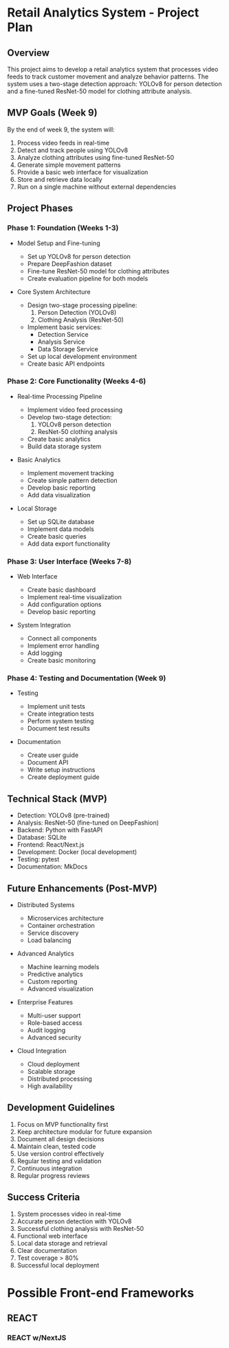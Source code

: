 # Retail Analytics System - Project Plan

## Overview
This project aims to develop a retail analytics system that processes video feeds to track customer movement and analyze behavior patterns. The system uses a two-stage detection approach: YOLOv8 for person detection and a fine-tuned ResNet-50 model for clothing attribute analysis.

## MVP Goals (Week 9)
By the end of week 9, the system will:
1. Process video feeds in real-time
2. Detect and track people using YOLOv8
3. Analyze clothing attributes using fine-tuned ResNet-50
4. Generate simple movement patterns
5. Provide a basic web interface for visualization
6. Store and retrieve data locally
7. Run on a single machine without external dependencies

## Project Phases

### Phase 1: Foundation (Weeks 1-3)
- Model Setup and Fine-tuning
  - Set up YOLOv8 for person detection
  - Prepare DeepFashion dataset
  - Fine-tune ResNet-50 model for clothing attributes
  - Create evaluation pipeline for both models

- Core System Architecture
  - Design two-stage processing pipeline:
    1. Person Detection (YOLOv8)
    2. Clothing Analysis (ResNet-50)
  - Implement basic services:
    - Detection Service
    - Analysis Service
    - Data Storage Service
  - Set up local development environment
  - Create basic API endpoints

### Phase 2: Core Functionality (Weeks 4-6)
- Real-time Processing Pipeline
  - Implement video feed processing
  - Develop two-stage detection:
    1. YOLOv8 person detection
    2. ResNet-50 clothing analysis
  - Create basic analytics
  - Build data storage system

- Basic Analytics
  - Implement movement tracking
  - Create simple pattern detection
  - Develop basic reporting
  - Add data visualization

- Local Storage
  - Set up SQLite database
  - Implement data models
  - Create basic queries
  - Add data export functionality

### Phase 3: User Interface (Weeks 7-8)
- Web Interface
  - Create basic dashboard
  - Implement real-time visualization
  - Add configuration options
  - Develop basic reporting

- System Integration
  - Connect all components
  - Implement error handling
  - Add logging
  - Create basic monitoring

### Phase 4: Testing and Documentation (Week 9)
- Testing
  - Implement unit tests
  - Create integration tests
  - Perform system testing
  - Document test results

- Documentation
  - Create user guide
  - Document API
  - Write setup instructions
  - Create deployment guide

## Technical Stack (MVP)
- Detection: YOLOv8 (pre-trained)
- Analysis: ResNet-50 (fine-tuned on DeepFashion)
- Backend: Python with FastAPI
- Database: SQLite
- Frontend: React/Next.js
- Development: Docker (local development)
- Testing: pytest
- Documentation: MkDocs

## Future Enhancements (Post-MVP)
- Distributed Systems
  - Microservices architecture
  - Container orchestration
  - Service discovery
  - Load balancing

- Advanced Analytics
  - Machine learning models
  - Predictive analytics
  - Custom reporting
  - Advanced visualization

- Enterprise Features
  - Multi-user support
  - Role-based access
  - Audit logging
  - Advanced security

- Cloud Integration
  - Cloud deployment
  - Scalable storage
  - Distributed processing
  - High availability

## Development Guidelines
1. Focus on MVP functionality first
2. Keep architecture modular for future expansion
3. Document all design decisions
4. Maintain clean, tested code
5. Use version control effectively
6. Regular testing and validation
7. Continuous integration
8. Regular progress reviews

## Success Criteria
1. System processes video in real-time
2. Accurate person detection with YOLOv8
3. Successful clothing analysis with ResNet-50
4. Functional web interface
5. Local data storage and retrieval
6. Clear documentation
7. Test coverage > 80%
8. Successful local deployment 

# Possible Front-end Frameworks
## REACT
### REACT w/NextJS